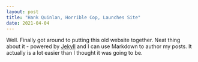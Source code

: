 ```yaml
---
layout: post
title: "Hank Quinlan, Horrible Cop, Launches Site"
date: 2021-04-04
---
```


Well. Finally got around to putting this old website together. Neat thing about it - powered by [Jekyll](http://jekyllrb.com) and I can use Markdown to author my posts. It actually is a lot easier than I thought it was going to be.
